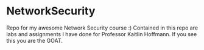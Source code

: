 # NetworkSecurity
Repo for my awesome Network Security course :)
Contained in this repo are labs and assignments I have done for Professor Kaitlin Hoffmann. If you see this you are the GOAT.
